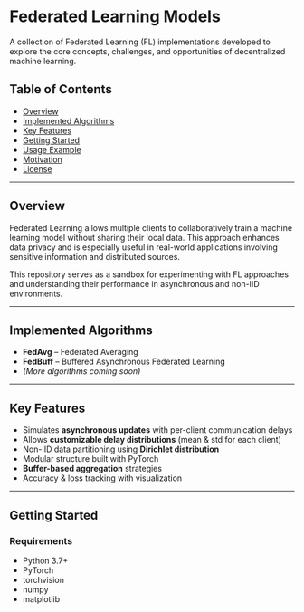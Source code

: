 # Federated Learning Models

A collection of Federated Learning (FL) implementations developed to explore the core concepts, challenges, and opportunities of decentralized machine learning.

## Table of Contents

- [Overview](#overview)  
- [Implemented Algorithms](#implemented-algorithms)  
- [Key Features](#key-features)  
- [Getting Started](#getting-started)  
- [Usage Example](#usage-example)  
- [Motivation](#motivation)  
- [License](#license)

---

## Overview

Federated Learning allows multiple clients to collaboratively train a machine learning model without sharing their local data. This approach enhances data privacy and is especially useful in real-world applications involving sensitive information and distributed sources.

This repository serves as a sandbox for experimenting with FL approaches and understanding their performance in asynchronous and non-IID environments.

---

## Implemented Algorithms

- **FedAvg** – Federated Averaging  
- **FedBuff** – Buffered Asynchronous Federated Learning  
- *(More algorithms coming soon)*

---

## Key Features

- Simulates **asynchronous updates** with per-client communication delays  
- Allows **customizable delay distributions** (mean & std for each client)  
- Non-IID data partitioning using **Dirichlet distribution**  
- Modular structure built with PyTorch  
- **Buffer-based aggregation** strategies  
- Accuracy & loss tracking with visualization  

---

## Getting Started

### Requirements

- Python 3.7+
- PyTorch
- torchvision
- numpy
- matplotlib

